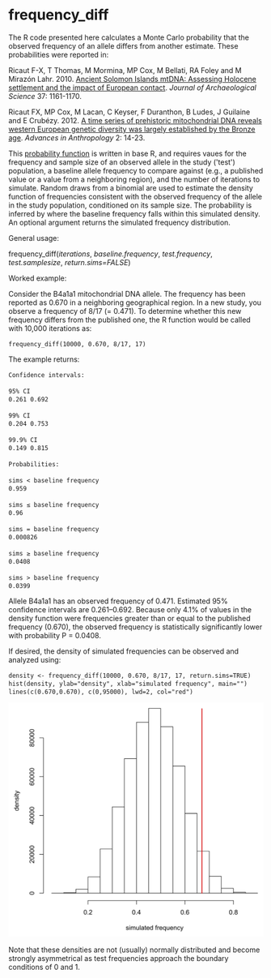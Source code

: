 # frequency_diff

The R code presented here calculates a Monte Carlo probability that the observed frequency of an allele differs from another estimate.  These probabilities were reported in:

Ricaut F-X, T Thomas, M Mormina, MP Cox, M Bellati, RA Foley and M Mirazón Lahr. 2010. [Ancient Solomon Islands mtDNA: Assessing Holocene settlement and the impact of European contact](https://doi.org/10.1016/j.jas.2009.12.014). *Journal of Archaeological Science* 37: 1161-1170.

Ricaut FX, MP Cox, M Lacan, C Keyser, F Duranthon, B Ludes, J Guilaine and E Crubézy. 2012. [A time series of prehistoric mitochondrial DNA reveals western European genetic diversity was largely established by the Bronze age](https://doi.org/10.4236/aa.2012.21002). *Advances in Anthropology* 2: 14-23.

This [probability function](frequency_diff_probabilities.R) is written in base R, and requires vaues for the frequency and sample size of an observed allele in the study ('test') population, a baseline allele frequency to compare against (e.g., a published value or a value from a neighboring region), and the number of iterations to simulate. Random draws from a binomial are used to estimate the density function of frequencies consistent with the observed frequency of the allele in the study population, conditioned on its sample size.  The probability is inferred by where the baseline frequency falls within this simulated density.  An optional argument returns the simulated frequency distribution.

General usage:

frequency_diff(*iterations*, *baseline.frequency*, *test.frequency*, *test.samplesize*, *return.sims=FALSE*)

Worked example: 

Consider the B4a1a1 mitochondrial DNA allele.  The frequency has been reported as 0.670 in a neighboring geographical region.  In a new study, you observe a frequency of 8/17 (= 0.471).  To determine whether this new frequency differs from the published one, the R function would be called with 10,000 iterations as:

```
frequency_diff(10000, 0.670, 8/17, 17)
```

The example returns:

```
Confidence intervals:

95% CI
0.261 0.692 

99% CI
0.204 0.753 

99.9% CI
0.149 0.815 

Probabilities:

sims < baseline frequency
0.959 

sims ≤ baseline frequency
0.96 

sims = baseline frequency
0.000826 

sims ≥ baseline frequency
0.0408 

sims > baseline frequency
0.0399 
```

Allele B4a1a1 has an observed frequency of 0.471. Estimated 95% confidence intervals are 0.261–0.692.  Because only 4.1% of values in the density function were frequencies greater than or equal to the published frequency (0.670), the observed frequency is statistically significantly lower with probability P = 0.0408.

If desired, the density of simulated frequencies can be observed and analyzed using:

```
density <- frequency_diff(10000, 0.670, 8/17, 17, return.sims=TRUE)
hist(density, ylab="density", xlab="simulated frequency", main="")
lines(c(0.670,0.670), c(0,95000), lwd=2, col="red")
```

![Frequency density](frequency_density.jpg)

Note that these densities are not (usually) normally distributed and become strongly asymmetrical as test frequencies approach the boundary conditions of 0 and 1.
